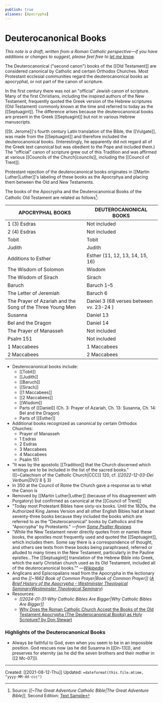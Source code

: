 ```yaml
---
publish: true
aliases: [Apocrypha]
---
```

# Deuterocanonical Books
<em>This note is a draft, written from a Roman Catholic perspective—if you have additions or changes to suggest, please feel free to <a href="mailto:m.kudija@proton.me">let me know</a>.</em>

The Deuterocanonical ("second canon") books of the [[Old Testament]] are considered canonical by Catholic and certain Orthodox Churches. Most Protestant ecclesial communities regard the deuterocanonical books as apocryphal, or not part of the canon of scripture.

In the first century there was not an "official" Jewish canon of scripture. Many of the first Christians, including the inspired authors of the New Testament, frequently quoted the Greek version of the Hebrew scriptures (Old Testament) commonly known at the time and referred to today as the [[Septuagint]]. The difference arises because the deuterocanonical books are present in the Greek [[Septuagint]] but not in various Hebrew manuscripts. 

[[St. Jerome]]'s fourth century Latin translation of the Bible, the [[Vulgate]], was made from the [[Septuagint]] and therefore included the deuterocanonical books. (Interestingly, he apparently did not regard all of the Greek text canonical but was obedient to the Pope and included them.)  The "official" canon of scripture grew out of this Tradition and was affirmed at various [[Councils of the Church|councils]], including the [[Council of Trent]].

Protestant rejection of the deuterocanonical books originates in [[Martin Luther|Luther]]'s labeling of these books as the Apocrphya and placing them between the Old and New Testaments.

The books of the Apocrypha and the Deuterocanonical Books of the Catholic Old Testament are related as follows[^ascension]:

[^ascension]: Source: *[[~The Great Adventure Catholic Bible|The Great Adventure Bible]]*, Second Edition: [Text Sample](https://ascensionpress.com/cdn/shop/files/Bible_Sample.pdf?v=169132927554382049)

| APOCRYPHAL BOOKS                                          | DEUTEROCANONICAL BOOKS |
| --------------------------------------------------------- | ---------------------- |
| 1 (3) Esdras                                              | Not included           |
| 2 (4) Esdras                                              | Not included           |
| Tobit                                                     | Tobit                  |
| Judith                                                    | Judith                 |
| Additions to Esther                                       | Esther (11, 12, 13, 14, 15, 16) |
| The Wisdom of Solomon                                     | Wisdom                 |
| The Wisdom of Sirach                                      | Sirach                 |
| Baruch                                                    | Baruch 1–5             |
| The Letter of Jeremiah                                    | Baruch 6               |
| The Prayer of Azariah and the Song of the Three Young Men | Daniel 3 (68 verses between vv. 23-24 )|
| Susanna                                                   | Daniel 13              |
| Bel and the Dragon                                        | Daniel 14              |
| The Prayer of Manasseh                                    | Not included           |
| Psalm 151                                                 | Not included           |
| 1 Maccabees                                               | 1 Maccabees            |
| 2 Maccabees                                               | 2 Maccabees            |


- Deuterocanonical books include:
	- [[Tobit]]
	- [[Judith]]
	- [[Baruch]]
	- [[Sirach]]
	- [[1 Maccabees]]
	- [[2 Maccabees]]
	- [[Wisdom]]
	- Parts of [[Daniel]] (Ch. 3: Prayer of Azariah, Ch. 13: Susanna, Ch. 14: Bel and the Dragon)
	- Parts of [[Esther]]
- Additional books recognized as canonical by certain Orthodox Churches:
	- Prayer of Manasseh
	- 1 Esdras
	- 2 Esdras
	- 3 Maccabees
	- 4 Maccabees
	- Psalm 151
- "It was by the apostolic [[Tradition]] that the Church discerned which writings are to be included in the list of the sacred books." ([[~Catechism of the Catholic Church|CCC]] 120, cf. *[[2022-12-03-Dei Verbum|DV]]* 8 § 3)
- In 350 at the Council of Rome the Church gave a response as to what the Canon is
- Removed by [[Martin Luther|Luther]] (because of his disagreement with Purgatory) but confirmed as canonical at the [[Council of Trent]]
- "Today most Protestant Bibles have sixty-six books. Until the 1820s, the Authorized King James Version and all other English Bibles had at least seventy-three books because they included the books which are referred to as the "Deuterocanonical" books by Catholics and the "Apocrypha" by Protestants." *—from [Some Psalter Reviews](http://stutler.cc/russ/psalter_reviews.html)*
- "While the New Testament never directly quotes from or names these books, the apostles most frequently used and quoted the [[Septuagint]], which includes them. Some say there is a correspondence of thought, and others see texts from these books being paraphrased, referred or alluded to many times in the New Testament, particularly in the Pauline epistles...The [[Septuagint]] translation of the Hebrew Bible into Greek, which the early Christian church used as its Old Testament, included all of the deuterocanonical books."" —*[Wikipedia](https://en.wikipedia.org/wiki/Deuterocanonical_books)*
- Anglicans and Episcopalians read from the Apocrypha in the lectionary and the *[[~1662 Book of Common Prayer|Book of Common Prayer]]* (*[A Brief History of the Apocrypha - Westminster Theological SeminaryWestminster Theological Seminary](https://faculty.wts.edu/posts/a-brief-history-of-the-apocrypha/)*)
- Resources: 
	- *[[2024-01-31-Why Catholic Bibles Are Bigger|Why Catholic Bibles Are Bigger]]*
	- [Why Does the Roman Catholic Church Accept the Books of the Old Testament Apocrypha (The Deuterocanonical Books) as Holy Scripture? by Don Stewart](https://www.blueletterbible.org/Comm/stewart_don/faq/books-missing-from-old-testament/question4-catholic-church-apocrypha.cfm)


### Highlights of the Deuterocanonical Books 
- Always be faithful to God, even when you seem to be in an impossible position. God rescues now (as he did Susanna in [[Dn-13]]), and preserves for eternity (as he did the seven brothers and their mother in [[2 Mc-07]]).

---
Created: [[2021-08-12-Thu]]
Updated: `=dateformat(this.file.mtime, "yyyy-MM-dd-ccc")`
